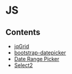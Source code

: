 # JS

## Contents
- [jqGrid](jqGrid/README.md)
- [bootstrap-datepicker](datepicker/README.md)
- [Date Range Picker](daterangepicker/README.md)
- [Select2](select2/README.md)